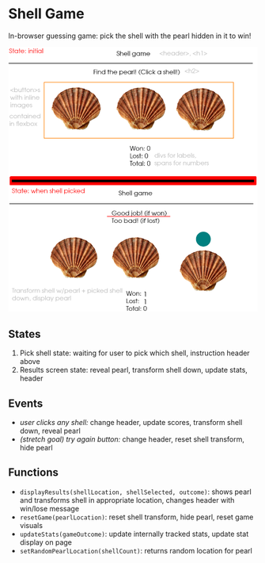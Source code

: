 # Shell Game

In-browser guessing game: pick the shell with the pearl hidden in it to win!

![wireframe diagram for shell game](shellgame-wireframe.png)

## States

1. Pick shell state: waiting for user to pick which shell, instruction header above
2. Results screen state: reveal pearl, transform shell down, update stats, header

## Events

-   _user clicks any shell:_ change header, update scores, transform shell down, reveal pearl
-   _(stretch goal) try again button:_ change header, reset shell transform, hide pearl

## Functions

-   `displayResults(shellLocation, shellSelected, outcome)`: shows pearl and transforms shell in appropriate location, changes header with win/lose message
-   `resetGame(pearlLocation)`: reset shell transform, hide pearl, reset game visuals
-   `updateStats(gameOutcome)`: update internally tracked stats, update stat display on page
-   `setRandomPearlLocation(shellCount)`: returns random location for pearl
